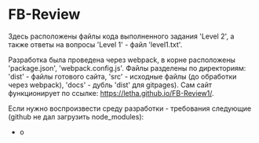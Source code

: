 # FB-Review

  Здесь расположены файлы кода выполненного задания 'Level 2', а также ответы на вопросы 'Level 1' - файл 'level1.txt'. 

  Разработка была проведена через webpack, в корне расположены 'package.json', 'webpack.config.js'. Файлы разделены по директориям: 'dist' - файлы готового сайта, 'src' - исходные файлы (до обработки через webpack), 'docs' - дубль 'dist' для gitpages). 
  Сам сайт функционирует по ссылке: https://letha.github.io/FB-Review1/.
  
  Если нужно воспроизвести среду разработки - требования следующие (github не дал загрузить node_modules):
  - о
